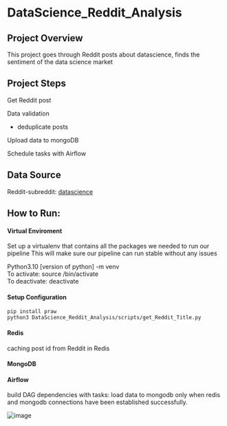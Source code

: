 # DataScience_Reddit_Analysis

## Project Overview
This project goes through Reddit posts about datascience, finds the sentiment of the data science market


## Project Steps
Get Reddit post  

Data validation
- deduplicate posts

Upload data to mongoDB

Schedule tasks with Airflow 

## Data Source
Reddit-subreddit: [datascience](https://www.reddit.com/r/datascience/)

## How to Run:
#### Virtual Enviroment
Set up a virtualenv that contains all the packages we needed to run our pipeline
This will make sure our pipeline can run stable without any issues

Python3.10 [version of python] -m venv <virtual env name>  
To activate: source <path to virtual env>/bin/activate  
To deactivate: deactivate

#### Setup Configuration
```
pip install praw
python3 DataScience_Reddit_Analysis/scripts/get_Reddit_Title.py
```
#### Redis
caching post id from Reddit in Redis 

#### MongoDB


#### Airflow
build DAG dependencies with tasks: load data to mongodb only when redis and mongodb connections have been established successfully.  


![image](https://github.com/aiwenpeng/DataScience_Reddit_Analysis/assets/141974047/47cd02f8-7ae4-426f-9501-5564c76eecaa)
